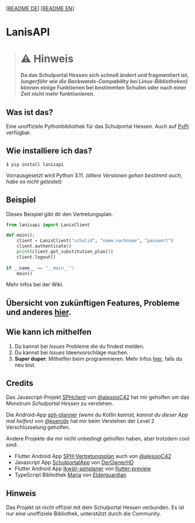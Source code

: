 [[README DE](https://github.com/kurwjan/LanisAPI/blob/master/README-DE.md)]  [[README EN](https://github.com/kurwjan/LanisAPI/blob/master/README.md)]

# LanisAPI

> # ⚠ Hinweis
> **Da das Schulportal Hessen sich schnell ändert und fragmentiert ist, *(ungerfähr wie die Backwards-Compability bei Linux-Bibliotheken)* können einige Funktionen bei bestimmten Schulen oder nach einer Zeit nicht mehr funktionieren.**

## Was ist das?
Eine unoffiziele Pythonbibliothek für das Schulportal Hessen. Auch auf [PyPi](https://pypi.org/project/lanisapi/) verfügbar.

## Wie installiere ich das?
```
$ pip install lanisapi
```
Vorrausgesetzt wird Python 3.11. *(ältere Versionen gehen bestimmt auch, habe es nicht getestet)*

## Beispiel
Dieses Beispiel gibt dir den Vertretungsplan.
```python
from lanisapi import LanisClient

def main():
    client = LanisClient("schulid", "name.nachname", "passwort")
    client.authenticate()
    print(client.get_substitution_plan())
    client.logout()
    
if __name__ == "__main__":
    main()
```
Mehr Infos bei der Wiki.

## Übersicht von zukünftigen Features, Probleme und anderes [hier](https://github.com/users/kurwjan/projects/2).

## Wie kann ich mithelfen
1. Du kannst bei *Issues* Probleme die du findest melden.
2. Du kannst bei *Issues* Ideenvorschläge machen.
3. **Super duper**: Mithelfen beim programmieren. Mehr Infos [hier](https://docs.github.com/en/get-started/quickstart/contributing-to-projects), falls du neu bist.

## Credits
Das Javascript-Projekt [SPHclient](https://github.com/alessioC42/SPHclient) von [@alessioC42](https://github.com/alessioC42) hat mir geholfen um das Monstrum *Schulportal Hessen* zu verstehen.

Die Android-App [sph-planner](https://github.com/koenidv/sph-planner) *(wenn du Kotlin kannst, kannst du dieser App mal helfen)* von [@koenidv](https://github.com/koenidv) hat mir beim Verstehen der Level 2 Verschlüsselung geholfen.

Andere Projekte die mir nicht unbedingt geholfen haben, aber trotzdem cool sind:

* Flutter Android App [SPH-Vertretungsplan](https://github.com/alessioC42/SPH-vertretungsplan) auch von [@alessioC42](https://github.com/alessioC42)
* Javascript App [SchulportalApp](https://github.com/DerOwnerHD/SchulportalApp) von [DerOwnerHD](https://github.com/DerOwnerHD)
* Flutter Android App [lkwslr-sphplaner](https://github.com/flutter-preview/lkwslr-sphplaner) von [flutter-preview](https://github.com/flutter-preview)
* TypeScript Bibliothek [Maria](https://github.com/elderguardian/maria) von [Elderguardian](https://github.com/elderguardian/)

## Hinweis
Das Projekt ist nicht offiziel mit dem Schulportal Hessen verbunden. Es ist nur eine unoffiziele Bibliothek, unterstützt durch die Community.
